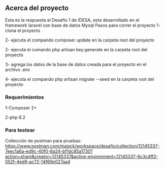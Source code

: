 ## Acerca del proyecto
Esta es la respuesta al Desafío 1 de IDESA, esta desarrollado en el framework laravel con base de datos Mysql
Pasos para correr el proyecto
1- clona el proyecto

2- ejecuta el compando composer update en la carpeta root del proyecto

2- ejecuta el comando php artisan key:generate en la carpeta root del proyecto

3- agrega los datos de la base de datos creada para el proyecto en el archivo .env

4- ejecuta el compando php artisan migrate --seed en la carpeta root del proyecto

### Requerimientos

1-Composer 2+

2-php 8.2

### Para testear

Collección de postman para pruebas: https://www.postman.com/maixck/workspace/desafio/collection/12145337-7eec1a6a-ed9c-40f0-8a24-bf1dc85a1730?action=share&creator=12145337&active-environment=12145337-6c3c4ff2-052f-4ed9-ac72-14f69e027aa4
